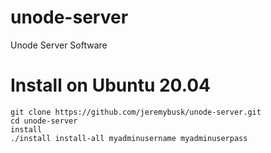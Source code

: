 # unode-server
Unode Server Software

# Install on Ubuntu 20.04
```
git clone https://github.com/jeremybusk/unode-server.git
cd unode-server
install
./install install-all myadminusername myadminuserpass
```
